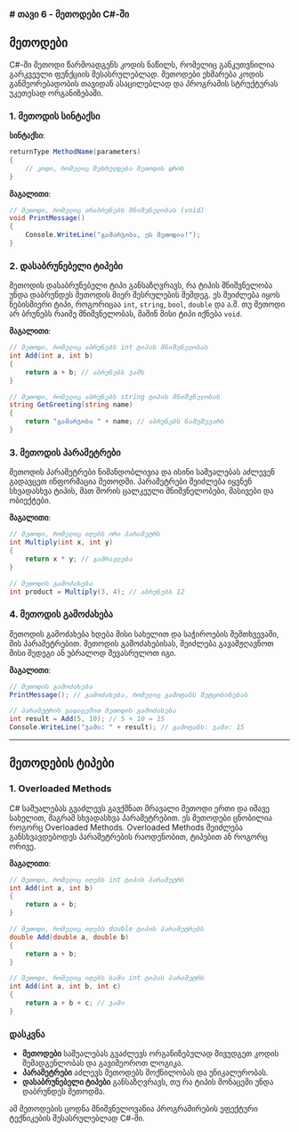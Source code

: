 ### # თავი 6 - მეთოდები C#-ში

## მეთოდები

C#-ში მეთოდი წარმოადგენს კოდის ნაწილს, რომელიც განკუთვნილია გარკვეული ფუნქციის შესასრულებლად. მეთოდები ეხმარება კოდის განმეორებადობის თავიდან ასაცილებლად და პროგრამის სტრუქტურას უკეთესად ორგანიზებაში.

### 1. **მეთოდის სინტაქსი**

**სინტაქსი**:

```csharp
returnType MethodName(parameters)
{
    // კოდი, რომელიც შესრულდება მეთოდის დროს
}
```

**მაგალითი**:

```csharp
// მეთოდი, რომელიც არაბრუნებს მნიშვნელობას (void)
void PrintMessage()
{
    Console.WriteLine("გამარჯობა, ეს მეთოდია!");
}
```

### 2. **დასაბრუნებელი ტიპები**

მეთოდის დასაბრუნებელი ტიპი განსაზღვრავს, რა ტიპის მნიშვნელობა უნდა დაბრუნდეს მეთოდის მიერ შესრულების შემდეგ. ეს შეიძლება იყოს ნებისმიერი ტიპი, როგორიცაა `int`, `string`, `bool`, `double` და ა.შ. თუ მეთოდი არ ბრუნებს რაიმე მნიშვნელობას, მაშინ მისი ტიპი იქნება `void`.

**მაგალითი**:

```csharp
// მეთოდი, რომელიც აბრუნებს int ტიპის მნიშვნელობას
int Add(int a, int b)
{
    return a + b; // აბრუნებს ჯამს
}

// მეთოდი, რომელიც აბრუნებს string ტიპის მნიშვნელობას
string GetGreeting(string name)
{
    return "გამარჯობა " + name; // აბრუნებს ნამუშევარს
}
```

### 3. **მეთოდის პარამეტრები**

მეთოდის პარამეტრები ნიშანდობლივია და ისინი საშუალებას აძლევენ გადავცეთ ინფორმაცია მეთოდში. პარამეტრები შეიძლება იყვნენ სხვადასხვა ტიპის, მათ შორის ცალკეული მნიშვნელობები, მასივები და ობიექტები.

**მაგალითი**:

```csharp
// მეთოდი, რომელიც იღებს ორი პარამეტრს
int Multiply(int x, int y)
{
    return x * y; // გამრავლება
}

// მეთოდის გამოძახება
int product = Multiply(3, 4); // აბრუნებს 12
```

### 4. **მეთოდის გამოძახება**

მეთოდის გამოძახება ხდება მისი სახელით და საჭიროების შემთხვევაში, მის პარამეტრებით. მეთოდის გამოძახებისას, შეიძლება გავამჟღავნოთ მისი შედეგი ან უბრალოდ შევასრულოთ იგი.

**მაგალითი**:

```csharp
// მეთოდის გამოძახება
PrintMessage(); // გამოძახება, რომელიც გამოტანს შეტყობინებას

// პარამეტრის გადაცემით მეთოდის გამოძახება
int result = Add(5, 10); // 5 + 10 = 15
Console.WriteLine("ჯამი: " + result); // გამოტანს: ჯამი: 15
```

---

## მეთოდების ტიპები

### 1. **Overloaded Methods**

C# საშუალებას გვაძლევს გავქმნათ მრავალი მეთოდი ერთი და იმავე სახელით, მაგრამ სხვადასხვა პარამეტრებით. ეს მეთოდები ცნობილია როგორც Overloaded Methods. Overloaded Methods შეიძლება განსხვავდებოდეს პარამეტრების რაოდენობით, ტიპებით ან როგორც ორივე.

**მაგალითი**:

```csharp
// მეთოდი, რომელიც იღებს int ტიპის პარამეტრს
int Add(int a, int b)
{
    return a + b;
}

// მეთოდი, რომელიც იღებს double ტიპის პარამეტრებს
double Add(double a, double b)
{
    return a + b;
}

// მეთოდი, რომელიც იღებს სამი int ტიპის პარამეტრს
int Add(int a, int b, int c)
{
    return a + b + c; // ჯამი
}
```





### **დასკვნა**

- **მეთოდები** საშუალებას გვაძლევს ორგანიზებულად მივუდგეთ კოდის შემადგენლობას და გავიმეოროთ ლოგიკა.
- **პარამეტრები** აძლევს მეთოდებს მოქნილობას და უნიკალურობას.
- **დასაბრუნებელი ტიპები** განსაზღვრავს, თუ რა ტიპის მონაცემი უნდა დაბრუნდეს მეთოდმა.


ამ მეთოდების ცოდნა მნიშვნელოვანია პროგრამირების ეფექტური ტექნიკების შესასრულებლად C#-ში.

